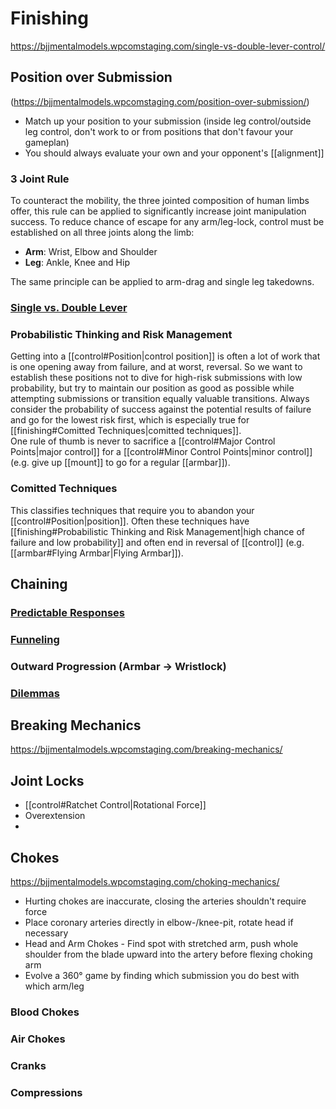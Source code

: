 # Finishing
https://bjjmentalmodels.wpcomstaging.com/single-vs-double-lever-control/

## Position over Submission
(https://bjjmentalmodels.wpcomstaging.com/position-over-submission/)
* Match up your position to your submission (inside leg control/outside leg control, don't work to or from positions that don't favour your gameplan)
* You should always evaluate your own and your opponent's [[alignment]]

### 3 Joint Rule
To counteract the mobility, the three jointed composition of human limbs offer, this rule can be applied to significantly increase joint manipulation success. To reduce chance of escape for any arm/leg-lock, control must be established on all three joints along the limb:
- **Arm**: Wrist, Elbow and Shoulder
- **Leg**: Ankle, Knee and Hip

The same principle can be applied to arm-drag and single leg takedowns.

### [Single vs. Double Lever](https://bjjmentalmodels.wpcomstaging.com/single-vs-double-lever-control/)



### Probabilistic Thinking and Risk Management
Getting into a [[control#Position|control position]] is often a lot of work that is one opening away from failure, and at worst, reversal. So we want to establish these positions not to dive for high-risk submissions with low probability, but try to maintain our position as good as possible while attempting submissions or transition equally valuable transitions.
Always consider the probability of success against the potential results of failure and go for the lowest risk first, which is especially true for [[finishing#Comitted Techniques|comitted techniques]].  
One rule of thumb is never to sacrifice a [[control#Major Control Points|major control]] for a [[control#Minor Control Points|minor control]] (e.g. give up [[mount]] to go for a regular [[armbar]]).

### Comitted Techniques
This classifies techniques that require you to abandon your [[control#Position|position]]. Often these techniques have [[finishing#Probabilistic Thinking and Risk Management|high chance of failure and low probability]] and often end in reversal of [[control]] (e.g. [[armbar#Flying Armbar|Flying Armbar]]).


## Chaining

### [Predictable Responses](https://bjjmentalmodels.wpcomstaging.com/predictable-responses/)

### [Funneling](https://bjjmentalmodels.wpcomstaging.com/funneling/)

###  Outward Progression (Armbar -> Wristlock)

### [Dilemmas](https://bjjmentalmodels.wpcomstaging.com/dilemma/)

## Breaking Mechanics
https://bjjmentalmodels.wpcomstaging.com/breaking-mechanics/

## Joint Locks
- [[control#Ratchet Control|Rotational Force]]
- Overextension
- 


## Chokes
https://bjjmentalmodels.wpcomstaging.com/choking-mechanics/
* Hurting chokes are inaccurate, closing the arteries shouldn't require force
* Place coronary arteries directly in elbow-/knee-pit, rotate head if necessary
* Head and Arm Chokes - Find spot with stretched arm, push whole shoulder from the blade upward into the artery before flexing choking arm
* Evolve a 360° game by finding which submission you do best with which arm/leg

### Blood Chokes
### Air Chokes
### Cranks
### Compressions
